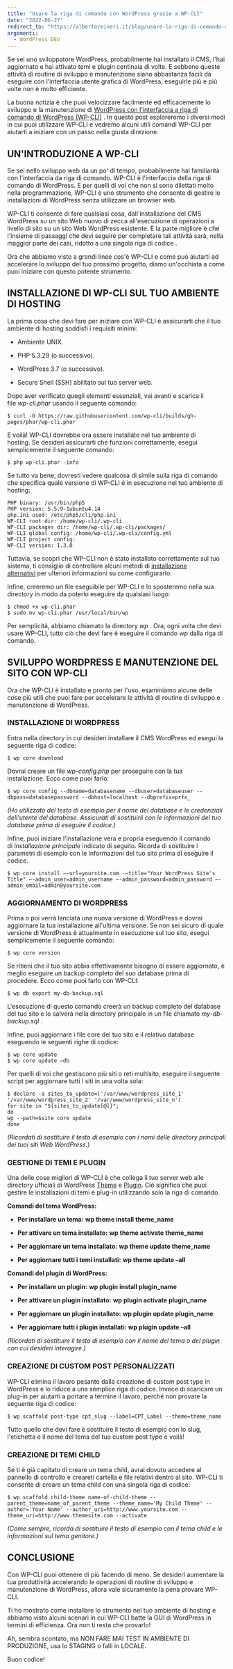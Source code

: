 ```yaml
---
title: "Usare la riga di comando con WordPress grazie a WP-CLI"
date: "2022-06-27"
redirect_to: "https://albertoreineri.it/blog/usare-la-riga-di-comando-con-wordpress-grazie-a-wp-cli"
argomenti:
  - WordPress DEV
---
```


Se sei uno sviluppatore WordPress, probabilmente hai installato il CMS, l'hai aggiornato e hai attivato temi e plugin centinaia di volte. E sebbene queste attività di routine di sviluppo e manutenzione siano abbastanza facili da eseguire con l'interfaccia utente grafica di WordPress, eseguirle più e più volte non è molto efficiente.

La buona notizia è che puoi velocizzare facilmente ed efficacemente lo sviluppo e la manutenzione di [WordPress con l'interfaccia a riga di comando di WordPress (WP-CLI)](http://wp-cli.org/) . In questo post esploreremo i diversi modi in cui puoi utilizzare WP-CLI e vedremo alcuni utili comandi WP-CLI per aiutarti a iniziare con un passo nella giusta direzione.

## UN'INTRODUZIONE A WP-CLI

Se sei nello sviluppo web da un po' di tempo, probabilmente hai familiarità con l'interfaccia da riga di comando. WP-CLI è l'interfaccia della riga di comando di WordPress. E per quelli di voi che non si sono dilettati molto nella programmazione, WP-CLI è uno strumento che consente di gestire le installazioni di WordPress senza utilizzare un browser web.

WP-CLI ti consente di fare qualsiasi cosa, dall'installazione del CMS WordPress su un sito Web nuovo di zecca all'esecuzione di operazioni a livello di sito su un sito Web WordPress esistente. E la parte migliore è che l'insieme di passaggi che devi seguire per completare tali attività sarà, nella maggior parte dei casi, ridotto a una singola riga di codice .

Ora che abbiamo visto a grandi linee cos'è WP-CLI e come può aiutarti ad accelerare lo sviluppo del tuo prossimo progetto, diamo un'occhiata a come puoi iniziare con questo potente strumento.

## INSTALLAZIONE DI WP-CLI SUL TUO AMBIENTE DI HOSTING

La prima cosa che devi fare per iniziare con WP-CLI è assicurarti che il tuo ambiente di hosting soddisfi i requisiti minimi:

- Ambiente UNIX.

- PHP 5.3.29 (o successivo).

- WordPress 3.7 (o successivo).

- Secure Shell (SSH) abilitato sul tuo server web.

Dopo aver verificato quegli elementi essenziali, vai avanti e scarica il file _wp-cli.phar_ usando il seguente comando:

```
$ curl -O https://raw.githubusercontent.com/wp-cli/builds/gh-pages/phar/wp-cli.phar
```

E voilà! WP-CLI dovrebbe ora essere installato nel tuo ambiente di hosting. Se desideri assicurarti che funzioni correttamente, esegui semplicemente il seguente comando:

```
$ php wp-cli.phar -info
```

Se tutto va bene, dovresti vedere qualcosa di simile sulla riga di comando che specifica quale versione di WP-CLI è in esecuzione nel tuo ambiente di hosting:

```
PHP binary: /usr/bin/php5
PHP version: 5.5.9-1ubuntu4.14
php.ini used: /etc/php5/cli/php.ini
WP-CLI root dir: /home/wp-cli/.wp-cli
WP-CLI packages dir: /home/wp-cli/.wp-cli/packages/
WP-CLI global config: /home/wp-cli/.wp-cli/config.yml
WP-CLI project config:
WP-CLI version: 1.3.0
```

Tuttavia, se scopri che WP-CLI non è stato installato correttamente sul tuo sistema, ti consiglio di controllare alcuni metodi di [installazione alternativi](https://make.wordpress.org/cli/handbook/installing/#alternative-installation-methods) per ulteriori informazioni su come configurarlo.

Infine, creeremo un file eseguibile per WP-CLI e lo sposteremo nella sua directory in modo da poterlo eseguire da qualsiasi luogo:

```
$ chmod +x wp-cli.phar
$ sudo mv wp-cli.phar /usr/local/bin/wp
```

Per semplicità, abbiamo chiamato la directory _wp_ . Ora, ogni volta che devi usare WP-CLI, tutto ciò che devi fare è eseguire il comando _wp_ dalla riga di comando.

## SVILUPPO WORDPRESS E MANUTENZIONE DEL SITO CON WP-CLI

Ora che WP-CLI è installato e pronto per l'uso, esaminiamo alcune delle cose più utili che puoi fare per accelerare le attività di routine di sviluppo e manutenzione di WordPress.

### INSTALLAZIONE DI WORDPRESS

Entra nella directory in cui desideri installare il CMS WordPress ed esegui la seguente riga di codice:

```
$ wp core download
```

Dovrai creare un file _wp-config.php_ per proseguire con la tua installazione. Ecco come puoi farlo:

```
$ wp core config --dbname=databasename --dbuser=databaseuser --dbpass=databasepassword --dbhost=localhost --dbprefix=prfx_
```

_(Ho utilizzato del testo di esempio per il nome del database e le credenziali dell'utente del database. Assicurati di sostituirli con le informazioni del tuo database prima di eseguire il codice.)_

Infine, puoi iniziare l'installazione vera e propria eseguendo il comando di _installazione principale_ indicato di seguito. Ricorda di sostituire i parametri di esempio con le informazioni del tuo sito prima di eseguire il codice.

```
$ wp core install –-url=yoursite.com -–title="Your WordPress Site's Title" –-admin_user=admin_username –-admin_password=admin_password –-admin_email=admin@yoursite.com
```

### AGGIORNAMENTO DI WORDPRESS

Prima o poi verrà lanciata una nuova versione di WordPress e dovrai aggiornare la tua installazione all'ultima versione. Se non sei sicuro di quale versione di WordPress è attualmente in esecuzione sul tuo sito, esegui semplicemente il seguente comando:

```
$ wp core version
```

Se ritieni che il tuo sito abbia effettivamente bisogno di essere aggiornato, è meglio eseguire un backup completo del suo database prima di procedere. Ecco come puoi farlo con WP-CLI:

```
$ wp db export my-db-backup.sql
```

L'esecuzione di questo comando creerà un backup completo del database del tuo sito e lo salverà nella directory principale in un file chiamato _my-db-backup.sql_ .

Infine, puoi aggiornare i file core del tuo sito e il relativo database eseguendo le seguenti righe di codice:

```
$ wp core update
$ wp core update –db
```

Per quelli di voi che gestiscono più siti o reti multisito, eseguire il seguente script per aggiornare tutti i siti in una volta sola:

```
$ declare -a sites_to_update=('/var/www/wordpress_site_1' '/var/www/wordpress_site_2' '/var/www/wordpress_site_n')
for site in "${sites_to_update[@]}";
do
wp --path=$site core update
done
```

_(Ricordati di sostituire il testo di esempio con i nomi delle directory principali dei tuoi siti Web WordPress.)_

### GESTIONE DI TEMI E PLUGIN

Una delle cose migliori di WP-CLI è che collega il tuo server web alle directory ufficiali di WordPress [Theme](https://wordpress.org/themes/) e [Plugin](https://wordpress.org/plugins/). Ciò significa che puoi gestire le installazioni di temi e plug-in utilizzando solo la riga di comando.

**Comandi del tema WordPress:**

- **Per installare un tema:** __wp theme install theme\_name__

- **Per attivare un tema installato:** __wp theme activate theme\_name__

- **Per aggiornare un tema installato:** __wp theme update theme\_name__

- **Per aggiornare tutti i temi installati:** __wp theme update –all__

**Comandi del plugin di WordPress:**

- **Per installare un plugin:** __wp plugin install plugin\_name__

- **Per attivare un plugin installato:** __wp plugin activate plugin\_name__

- **Per aggiornare un plugin installato:** __wp plugin update plugin\_name__

- **Per aggiornare tutti i plugin installati:** __wp plugin update –all__

_(Ricordati di sostituire il testo di esempio con il nome del tema o del plugin con cui desideri interagire.)_

### CREAZIONE DI CUSTOM POST PERSONALIZZATI

WP-CLI elimina il lavoro pesante dalla creazione di custom post type in WordPress e lo riduce a una semplice riga di codice. Invece di scaricare un plug-in per aiutarti a portare a termine il lavoro, perché non provare la seguente riga di codice:

```
$ wp scaffold post-type cpt_slug --label=CPT_Label --theme=theme_name
```

Tutto quello che devi fare è sostituire il testo di esempio con lo slug, l'etichetta e il nome del tema del tuo custom post type e voilà!

### CREAZIONE DI TEMI CHILD

Se ti è già capitato di creare un tema child, avrai dovuto accedere al pannello di controllo e creareti cartella e file relativi dentro al sito. WP-CLI ti consente di creare un tema child con una singola riga di codice:

```
$ wp scaffold child-theme name-of-child-theme --parent_theme=name_of_parent_theme --theme_name='My Child Theme' --author='Your Name' --author_uri=http://www.yoursite.com --theme_uri=http://www.themesite.com --activate
```

_(Come sempre, ricorda di sostituire il testo di esempio con il tema child e le informazioni sul tema genitore.)_

## CONCLUSIONE

Con WP-CLI puoi ottenere di più facendo di meno. Se desideri aumentare la tua produttività accelerando le operazioni di routine di sviluppo e manutenzione di WordPress, allora vale sicuramente la pena provare WP-CLI.

Ti ho mostrato come installare lo strumento nel tuo ambiente di hosting e abbiamo visto alcuni scenari in cui WP-CLI batte la GUI di WordPress in termini di efficienza. Ora non ti resta che provarlo!

Ah, sembra scontato, ma NON FARE MAI TEST IN AMBIENTE DI PRODUZIONE, usa lo STAGING o falli in LOCALE.

Buon codice!
